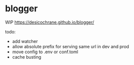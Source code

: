 # blogger

WIP https://desicochrane.github.io/blogger/

todo:

- add watcher
- allow absolute prefix for serving same url in dev and prod
- move config to .env or conf.toml
- cache busting

